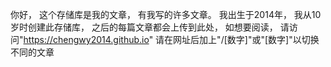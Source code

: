 你好，
这个存储库是我的文章，
有我写的许多文章。
我出生于2014年，
我从10岁时创建此存储库，
之后的每篇文章都会上传到此处，
如想要阅读，
请访问"https://chengwy2014.github.io"
请在网址后加上"/[数字]"或"[数字]"以切换不同的文章
